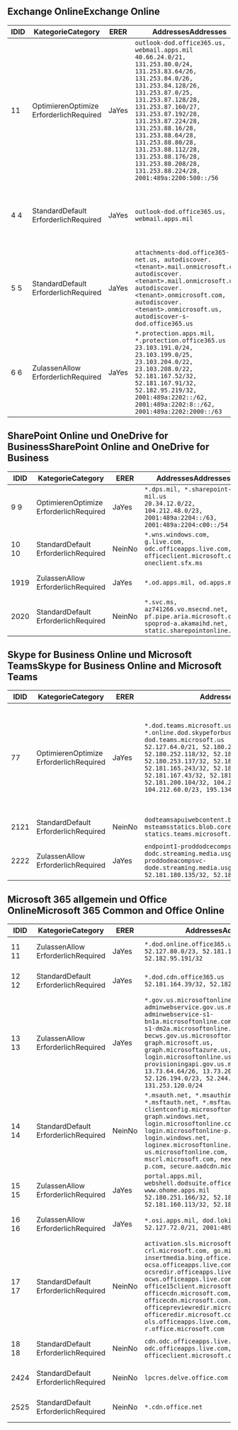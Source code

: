 <!--THIS FILE IS AUTOMATICALLY GENERATED. MANUAL CHANGES WILL BE OVERWRITTEN.-->
<!--Please contact the Office 365 Endpoints team with any questions.-->
<!--USGovDoD endpoints version 2020012800-->
<!--File generated 2020-01-28 11:00:16.1582-->

## <a name="exchange-online"></a><span data-ttu-id="62755-101">Exchange Online</span><span class="sxs-lookup"><span data-stu-id="62755-101">Exchange Online</span></span>

<span data-ttu-id="62755-102">ID</span><span class="sxs-lookup"><span data-stu-id="62755-102">ID</span></span> | <span data-ttu-id="62755-103">Kategorie</span><span class="sxs-lookup"><span data-stu-id="62755-103">Category</span></span> | <span data-ttu-id="62755-104">ER</span><span class="sxs-lookup"><span data-stu-id="62755-104">ER</span></span> | <span data-ttu-id="62755-105">Addresses</span><span class="sxs-lookup"><span data-stu-id="62755-105">Addresses</span></span> | <span data-ttu-id="62755-106">Ports</span><span class="sxs-lookup"><span data-stu-id="62755-106">Ports</span></span>
-- | -------------------- | --- | ---------------------------------------------------------------------------------------------------------------------------------------------------------------------------------------------------------------------------------------------------------------------------------------------------------------------------------------------------------------------------------------------- | -------------------------------
<span data-ttu-id="62755-107">1</span><span class="sxs-lookup"><span data-stu-id="62755-107">1</span></span> | <span data-ttu-id="62755-108">Optimieren</span><span class="sxs-lookup"><span data-stu-id="62755-108">Optimize</span></span><BR><span data-ttu-id="62755-109">Erforderlich</span><span class="sxs-lookup"><span data-stu-id="62755-109">Required</span></span> | <span data-ttu-id="62755-110">Ja</span><span class="sxs-lookup"><span data-stu-id="62755-110">Yes</span></span> | `outlook-dod.office365.us, webmail.apps.mil`<BR>`40.66.24.0/21, 131.253.80.0/24, 131.253.83.64/26, 131.253.84.0/26, 131.253.84.128/26, 131.253.87.0/25, 131.253.87.128/28, 131.253.87.160/27, 131.253.87.192/28, 131.253.87.224/28, 131.253.88.16/28, 131.253.88.64/28, 131.253.88.80/28, 131.253.88.112/28, 131.253.88.176/28, 131.253.88.208/28, 131.253.88.224/28, 2001:489a:2200:500::/56` | <span data-ttu-id="62755-111">**TCP:** 443, 80</span><span class="sxs-lookup"><span data-stu-id="62755-111">**TCP:** 443, 80</span></span>
<span data-ttu-id="62755-112">4 </span><span class="sxs-lookup"><span data-stu-id="62755-112">4</span></span> | <span data-ttu-id="62755-113">Standard</span><span class="sxs-lookup"><span data-stu-id="62755-113">Default</span></span><BR><span data-ttu-id="62755-114">Erforderlich</span><span class="sxs-lookup"><span data-stu-id="62755-114">Required</span></span> | <span data-ttu-id="62755-115">Ja</span><span class="sxs-lookup"><span data-stu-id="62755-115">Yes</span></span> | `outlook-dod.office365.us, webmail.apps.mil` | <span data-ttu-id="62755-116">**TCP:** 143, 25, 587, 993, 995</span><span class="sxs-lookup"><span data-stu-id="62755-116">**TCP:** 143, 25, 587, 993, 995</span></span>
<span data-ttu-id="62755-117">5 </span><span class="sxs-lookup"><span data-stu-id="62755-117">5</span></span> | <span data-ttu-id="62755-118">Standard</span><span class="sxs-lookup"><span data-stu-id="62755-118">Default</span></span><BR><span data-ttu-id="62755-119">Erforderlich</span><span class="sxs-lookup"><span data-stu-id="62755-119">Required</span></span> | <span data-ttu-id="62755-120">Ja</span><span class="sxs-lookup"><span data-stu-id="62755-120">Yes</span></span> | `attachments-dod.office365-net.us, autodiscover.<tenant>.mail.onmicrosoft.com, autodiscover.<tenant>.mail.onmicrosoft.us, autodiscover.<tenant>.onmicrosoft.com, autodiscover.<tenant>.onmicrosoft.us, autodiscover-s-dod.office365.us` | <span data-ttu-id="62755-121">**TCP:** 443, 80</span><span class="sxs-lookup"><span data-stu-id="62755-121">**TCP:** 443, 80</span></span>
<span data-ttu-id="62755-122">6 </span><span class="sxs-lookup"><span data-stu-id="62755-122">6</span></span> | <span data-ttu-id="62755-123">Zulassen</span><span class="sxs-lookup"><span data-stu-id="62755-123">Allow</span></span><BR><span data-ttu-id="62755-124">Erforderlich</span><span class="sxs-lookup"><span data-stu-id="62755-124">Required</span></span> | <span data-ttu-id="62755-125">Ja</span><span class="sxs-lookup"><span data-stu-id="62755-125">Yes</span></span> | `*.protection.apps.mil, *.protection.office365.us`<BR>`23.103.191.0/24, 23.103.199.0/25, 23.103.204.0/22, 23.103.208.0/22, 52.181.167.52/32, 52.181.167.91/32, 52.182.95.219/32, 2001:489a:2202::/62, 2001:489a:2202:8::/62, 2001:489a:2202:2000::/63` | <span data-ttu-id="62755-126">**TCP:** 25, 443</span><span class="sxs-lookup"><span data-stu-id="62755-126">**TCP:** 25, 443</span></span>

## <a name="sharepoint-online-and-onedrive-for-business"></a><span data-ttu-id="62755-127">SharePoint Online und OneDrive for Business</span><span class="sxs-lookup"><span data-stu-id="62755-127">SharePoint Online and OneDrive for Business</span></span>

<span data-ttu-id="62755-128">ID</span><span class="sxs-lookup"><span data-stu-id="62755-128">ID</span></span> | <span data-ttu-id="62755-129">Kategorie</span><span class="sxs-lookup"><span data-stu-id="62755-129">Category</span></span> | <span data-ttu-id="62755-130">ER</span><span class="sxs-lookup"><span data-stu-id="62755-130">ER</span></span> | <span data-ttu-id="62755-131">Addresses</span><span class="sxs-lookup"><span data-stu-id="62755-131">Addresses</span></span> | <span data-ttu-id="62755-132">Ports</span><span class="sxs-lookup"><span data-stu-id="62755-132">Ports</span></span>
-- | -------------------- | --- | ------------------------------------------------------------------------------------------------------------------- | ----------------
<span data-ttu-id="62755-133">9 </span><span class="sxs-lookup"><span data-stu-id="62755-133">9</span></span> | <span data-ttu-id="62755-134">Optimieren</span><span class="sxs-lookup"><span data-stu-id="62755-134">Optimize</span></span><BR><span data-ttu-id="62755-135">Erforderlich</span><span class="sxs-lookup"><span data-stu-id="62755-135">Required</span></span> | <span data-ttu-id="62755-136">Ja</span><span class="sxs-lookup"><span data-stu-id="62755-136">Yes</span></span> | `*.dps.mil, *.sharepoint-mil.us`<BR>`20.34.12.0/22, 104.212.48.0/23, 2001:489a:2204::/63, 2001:489a:2204:c00::/54` | <span data-ttu-id="62755-137">**TCP:** 443, 80</span><span class="sxs-lookup"><span data-stu-id="62755-137">**TCP:** 443, 80</span></span>
<span data-ttu-id="62755-138">10  </span><span class="sxs-lookup"><span data-stu-id="62755-138">10</span></span> | <span data-ttu-id="62755-139">Standard</span><span class="sxs-lookup"><span data-stu-id="62755-139">Default</span></span><BR><span data-ttu-id="62755-140">Erforderlich</span><span class="sxs-lookup"><span data-stu-id="62755-140">Required</span></span> | <span data-ttu-id="62755-141">Nein</span><span class="sxs-lookup"><span data-stu-id="62755-141">No</span></span> | `*.wns.windows.com, g.live.com, odc.officeapps.live.com, officeclient.microsoft.com, oneclient.sfx.ms` | <span data-ttu-id="62755-142">**TCP:** 443, 80</span><span class="sxs-lookup"><span data-stu-id="62755-142">**TCP:** 443, 80</span></span>
<span data-ttu-id="62755-143">19</span><span class="sxs-lookup"><span data-stu-id="62755-143">19</span></span> | <span data-ttu-id="62755-144">Zulassen</span><span class="sxs-lookup"><span data-stu-id="62755-144">Allow</span></span><BR><span data-ttu-id="62755-145">Erforderlich</span><span class="sxs-lookup"><span data-stu-id="62755-145">Required</span></span> | <span data-ttu-id="62755-146">Ja</span><span class="sxs-lookup"><span data-stu-id="62755-146">Yes</span></span> | `*.od.apps.mil, od.apps.mil` | <span data-ttu-id="62755-147">**TCP:** 443, 80</span><span class="sxs-lookup"><span data-stu-id="62755-147">**TCP:** 443, 80</span></span>
<span data-ttu-id="62755-148">20</span><span class="sxs-lookup"><span data-stu-id="62755-148">20</span></span> | <span data-ttu-id="62755-149">Standard</span><span class="sxs-lookup"><span data-stu-id="62755-149">Default</span></span><BR><span data-ttu-id="62755-150">Erforderlich</span><span class="sxs-lookup"><span data-stu-id="62755-150">Required</span></span> | <span data-ttu-id="62755-151">Nein</span><span class="sxs-lookup"><span data-stu-id="62755-151">No</span></span> | `*.svc.ms, az741266.vo.msecnd.net, pf.pipe.aria.microsoft.com, spoprod-a.akamaihd.net, static.sharepointonline.com` | <span data-ttu-id="62755-152">**TCP:** 443, 80</span><span class="sxs-lookup"><span data-stu-id="62755-152">**TCP:** 443, 80</span></span>

## <a name="skype-for-business-online-and-microsoft-teams"></a><span data-ttu-id="62755-153">Skype for Business Online und Microsoft Teams</span><span class="sxs-lookup"><span data-stu-id="62755-153">Skype for Business Online and Microsoft Teams</span></span>

<span data-ttu-id="62755-154">ID</span><span class="sxs-lookup"><span data-stu-id="62755-154">ID</span></span> | <span data-ttu-id="62755-155">Kategorie</span><span class="sxs-lookup"><span data-stu-id="62755-155">Category</span></span> | <span data-ttu-id="62755-156">ER</span><span class="sxs-lookup"><span data-stu-id="62755-156">ER</span></span> | <span data-ttu-id="62755-157">Addresses</span><span class="sxs-lookup"><span data-stu-id="62755-157">Addresses</span></span> | <span data-ttu-id="62755-158">Ports</span><span class="sxs-lookup"><span data-stu-id="62755-158">Ports</span></span>
-- | -------------------- | --- | -------------------------------------------------------------------------------------------------------------------------------------------------------------------------------------------------------------------------------------------------------------------------------------------------------------------------------------------------------- | -----------------------------------------------
<span data-ttu-id="62755-159">7</span><span class="sxs-lookup"><span data-stu-id="62755-159">7</span></span> | <span data-ttu-id="62755-160">Optimieren</span><span class="sxs-lookup"><span data-stu-id="62755-160">Optimize</span></span><BR><span data-ttu-id="62755-161">Erforderlich</span><span class="sxs-lookup"><span data-stu-id="62755-161">Required</span></span> | <span data-ttu-id="62755-162">Ja</span><span class="sxs-lookup"><span data-stu-id="62755-162">Yes</span></span> | `*.dod.teams.microsoft.us, *.online.dod.skypeforbusiness.us, dod.teams.microsoft.us`<BR>`52.127.64.0/21, 52.180.249.148/32, 52.180.252.118/32, 52.180.252.187/32, 52.180.253.137/32, 52.180.253.154/32, 52.181.165.243/32, 52.181.166.119/32, 52.181.167.43/32, 52.181.167.64/32, 52.181.200.104/32, 104.212.32.0/22, 104.212.60.0/23, 195.134.240.0/22` | <span data-ttu-id="62755-163">**TCP:** 443</span><span class="sxs-lookup"><span data-stu-id="62755-163">**TCP:** 443</span></span><BR><span data-ttu-id="62755-164">**UDP:** 3478, 3479, 3480, 3481</span><span class="sxs-lookup"><span data-stu-id="62755-164">**UDP:** 3478, 3479, 3480, 3481</span></span>
<span data-ttu-id="62755-165">21</span><span class="sxs-lookup"><span data-stu-id="62755-165">21</span></span> | <span data-ttu-id="62755-166">Standard</span><span class="sxs-lookup"><span data-stu-id="62755-166">Default</span></span><BR><span data-ttu-id="62755-167">Erforderlich</span><span class="sxs-lookup"><span data-stu-id="62755-167">Required</span></span> | <span data-ttu-id="62755-168">Nein</span><span class="sxs-lookup"><span data-stu-id="62755-168">No</span></span> | `dodteamsapuiwebcontent.blob.core.usgovcloudapi.net, msteamsstatics.blob.core.usgovcloudapi.net, statics.teams.microsoft.com` | <span data-ttu-id="62755-169">**TCP:** 443</span><span class="sxs-lookup"><span data-stu-id="62755-169">**TCP:** 443</span></span>
<span data-ttu-id="62755-170">22</span><span class="sxs-lookup"><span data-stu-id="62755-170">22</span></span> | <span data-ttu-id="62755-171">Zulassen</span><span class="sxs-lookup"><span data-stu-id="62755-171">Allow</span></span><BR><span data-ttu-id="62755-172">Erforderlich</span><span class="sxs-lookup"><span data-stu-id="62755-172">Required</span></span> | <span data-ttu-id="62755-173">Ja</span><span class="sxs-lookup"><span data-stu-id="62755-173">Yes</span></span> | `endpoint1-proddodcecompsvc-dodc.streaming.media.usgovcloudapi.net, endpoint1-proddodeacompsvc-dode.streaming.media.usgovcloudapi.net`<BR>`52.181.180.135/32, 52.182.53.6/32` | <span data-ttu-id="62755-174">**TCP:** 443</span><span class="sxs-lookup"><span data-stu-id="62755-174">**TCP:** 443</span></span>

## <a name="microsoft-365-common-and-office-online"></a><span data-ttu-id="62755-175">Microsoft 365 allgemein und Office Online</span><span class="sxs-lookup"><span data-stu-id="62755-175">Microsoft 365 Common and Office Online</span></span>

<span data-ttu-id="62755-176">ID</span><span class="sxs-lookup"><span data-stu-id="62755-176">ID</span></span> | <span data-ttu-id="62755-177">Kategorie</span><span class="sxs-lookup"><span data-stu-id="62755-177">Category</span></span> | <span data-ttu-id="62755-178">ER</span><span class="sxs-lookup"><span data-stu-id="62755-178">ER</span></span> | <span data-ttu-id="62755-179">Addresses</span><span class="sxs-lookup"><span data-stu-id="62755-179">Addresses</span></span> | <span data-ttu-id="62755-180">Ports</span><span class="sxs-lookup"><span data-stu-id="62755-180">Ports</span></span>
-- | ------------------- | --- | ------------------------------------------------------------------------------------------------------------------------------------------------------------------------------------------------------------------------------------------------------------------------------------------------------------------------------------------------------------------------------------------------------------------------- | ----------------
<span data-ttu-id="62755-181">11 </span><span class="sxs-lookup"><span data-stu-id="62755-181">11</span></span> | <span data-ttu-id="62755-182">Zulassen</span><span class="sxs-lookup"><span data-stu-id="62755-182">Allow</span></span><BR><span data-ttu-id="62755-183">Erforderlich</span><span class="sxs-lookup"><span data-stu-id="62755-183">Required</span></span> | <span data-ttu-id="62755-184">Ja</span><span class="sxs-lookup"><span data-stu-id="62755-184">Yes</span></span> | `*.dod.online.office365.us`<BR>`52.127.80.0/23, 52.181.164.39/32, 52.182.95.191/32` | <span data-ttu-id="62755-185">**TCP:** 443</span><span class="sxs-lookup"><span data-stu-id="62755-185">**TCP:** 443</span></span>
<span data-ttu-id="62755-186">12 </span><span class="sxs-lookup"><span data-stu-id="62755-186">12</span></span> | <span data-ttu-id="62755-187">Standard</span><span class="sxs-lookup"><span data-stu-id="62755-187">Default</span></span><BR><span data-ttu-id="62755-188">Erforderlich</span><span class="sxs-lookup"><span data-stu-id="62755-188">Required</span></span> | <span data-ttu-id="62755-189">Ja</span><span class="sxs-lookup"><span data-stu-id="62755-189">Yes</span></span> | `*.dod.cdn.office365.us`<BR>`52.181.164.39/32, 52.182.95.191/32` | <span data-ttu-id="62755-190">**TCP:** 443</span><span class="sxs-lookup"><span data-stu-id="62755-190">**TCP:** 443</span></span>
<span data-ttu-id="62755-191">13 </span><span class="sxs-lookup"><span data-stu-id="62755-191">13</span></span> | <span data-ttu-id="62755-192">Zulassen</span><span class="sxs-lookup"><span data-stu-id="62755-192">Allow</span></span><BR><span data-ttu-id="62755-193">Erforderlich</span><span class="sxs-lookup"><span data-stu-id="62755-193">Required</span></span> | <span data-ttu-id="62755-194">Ja</span><span class="sxs-lookup"><span data-stu-id="62755-194">Yes</span></span> | `*.gov.us.microsoftonline.com, adminwebservice.gov.us.microsoftonline.com, adminwebservice-s1-bn1a.microsoftonline.com, adminwebservice-s1-dm2a.microsoftonline.com, becws.gov.us.microsoftonline.com, dod-graph.microsoft.us, graph.microsoftazure.us, login.microsoftonline.us, provisioningapi.gov.us.microsoftonline.com`<BR>`13.73.64.64/26, 13.73.208.128/25, 52.126.194.0/23, 52.244.120.128/25, 131.253.120.0/24` | <span data-ttu-id="62755-195">**TCP:** 443</span><span class="sxs-lookup"><span data-stu-id="62755-195">**TCP:** 443</span></span>
<span data-ttu-id="62755-196">14 </span><span class="sxs-lookup"><span data-stu-id="62755-196">14</span></span> | <span data-ttu-id="62755-197">Standard</span><span class="sxs-lookup"><span data-stu-id="62755-197">Default</span></span><BR><span data-ttu-id="62755-198">Erforderlich</span><span class="sxs-lookup"><span data-stu-id="62755-198">Required</span></span> | <span data-ttu-id="62755-199">Nein</span><span class="sxs-lookup"><span data-stu-id="62755-199">No</span></span> | `*.msauth.net, *.msauthimages.us, *.msftauth.net, *.msftauthimages.us, clientconfig.microsoftonline-p.net, graph.windows.net, login.microsoftonline.com, login.microsoftonline-p.com, login.windows.net, loginex.microsoftonline.com, login-us.microsoftonline.com, mscrl.microsoft.com, nexus.microsoftonline-p.com, secure.aadcdn.microsoftonline-p.com` | <span data-ttu-id="62755-200">**TCP:** 443</span><span class="sxs-lookup"><span data-stu-id="62755-200">**TCP:** 443</span></span>
<span data-ttu-id="62755-201">15 </span><span class="sxs-lookup"><span data-stu-id="62755-201">15</span></span> | <span data-ttu-id="62755-202">Zulassen</span><span class="sxs-lookup"><span data-stu-id="62755-202">Allow</span></span><BR><span data-ttu-id="62755-203">Erforderlich</span><span class="sxs-lookup"><span data-stu-id="62755-203">Required</span></span> | <span data-ttu-id="62755-204">Ja</span><span class="sxs-lookup"><span data-stu-id="62755-204">Yes</span></span> | `portal.apps.mil, webshell.dodsuite.office365.us, www.ohome.apps.mil`<BR>`52.180.251.166/32, 52.181.160.19/32, 52.181.160.113/32, 52.182.92.132/32` | <span data-ttu-id="62755-205">**TCP:** 443</span><span class="sxs-lookup"><span data-stu-id="62755-205">**TCP:** 443</span></span>
<span data-ttu-id="62755-206">16 </span><span class="sxs-lookup"><span data-stu-id="62755-206">16</span></span> | <span data-ttu-id="62755-207">Zulassen</span><span class="sxs-lookup"><span data-stu-id="62755-207">Allow</span></span><BR><span data-ttu-id="62755-208">Erforderlich</span><span class="sxs-lookup"><span data-stu-id="62755-208">Required</span></span> | <span data-ttu-id="62755-209">Ja</span><span class="sxs-lookup"><span data-stu-id="62755-209">Yes</span></span> | `*.osi.apps.mil, dod.loki.office365.us`<BR>`52.127.72.0/21, 2001:489a:2206::/48` | <span data-ttu-id="62755-210">**TCP:** 443</span><span class="sxs-lookup"><span data-stu-id="62755-210">**TCP:** 443</span></span>
<span data-ttu-id="62755-211">17 </span><span class="sxs-lookup"><span data-stu-id="62755-211">17</span></span> | <span data-ttu-id="62755-212">Standard</span><span class="sxs-lookup"><span data-stu-id="62755-212">Default</span></span><BR><span data-ttu-id="62755-213">Erforderlich</span><span class="sxs-lookup"><span data-stu-id="62755-213">Required</span></span> | <span data-ttu-id="62755-214">Nein</span><span class="sxs-lookup"><span data-stu-id="62755-214">No</span></span> | `activation.sls.microsoft.com, crl.microsoft.com, go.microsoft.com, insertmedia.bing.office.net, ocsa.officeapps.live.com, ocsredir.officeapps.live.com, ocws.officeapps.live.com, office15client.microsoft.com, officecdn.microsoft.com, officecdn.microsoft.com.edgesuite.net, officepreviewredir.microsoft.com, officeredir.microsoft.com, ols.officeapps.live.com, r.office.microsoft.com` | <span data-ttu-id="62755-215">**TCP:** 443, 80</span><span class="sxs-lookup"><span data-stu-id="62755-215">**TCP:** 443, 80</span></span>
<span data-ttu-id="62755-216">18 </span><span class="sxs-lookup"><span data-stu-id="62755-216">18</span></span> | <span data-ttu-id="62755-217">Standard</span><span class="sxs-lookup"><span data-stu-id="62755-217">Default</span></span><BR><span data-ttu-id="62755-218">Erforderlich</span><span class="sxs-lookup"><span data-stu-id="62755-218">Required</span></span> | <span data-ttu-id="62755-219">Nein</span><span class="sxs-lookup"><span data-stu-id="62755-219">No</span></span> | `cdn.odc.officeapps.live.com, odc.officeapps.live.com, officeclient.microsoft.com` | <span data-ttu-id="62755-220">**TCP:** 443, 80</span><span class="sxs-lookup"><span data-stu-id="62755-220">**TCP:** 443, 80</span></span>
<span data-ttu-id="62755-221">24</span><span class="sxs-lookup"><span data-stu-id="62755-221">24</span></span> | <span data-ttu-id="62755-222">Standard</span><span class="sxs-lookup"><span data-stu-id="62755-222">Default</span></span><BR><span data-ttu-id="62755-223">Erforderlich</span><span class="sxs-lookup"><span data-stu-id="62755-223">Required</span></span> | <span data-ttu-id="62755-224">Nein</span><span class="sxs-lookup"><span data-stu-id="62755-224">No</span></span> | `lpcres.delve.office.com` | <span data-ttu-id="62755-225">**TCP:** 443</span><span class="sxs-lookup"><span data-stu-id="62755-225">**TCP:** 443</span></span>
<span data-ttu-id="62755-226">25</span><span class="sxs-lookup"><span data-stu-id="62755-226">25</span></span> | <span data-ttu-id="62755-227">Standard</span><span class="sxs-lookup"><span data-stu-id="62755-227">Default</span></span><BR><span data-ttu-id="62755-228">Erforderlich</span><span class="sxs-lookup"><span data-stu-id="62755-228">Required</span></span> | <span data-ttu-id="62755-229">Nein</span><span class="sxs-lookup"><span data-stu-id="62755-229">No</span></span> | `*.cdn.office.net` | <span data-ttu-id="62755-230">**TCP:** 443</span><span class="sxs-lookup"><span data-stu-id="62755-230">**TCP:** 443</span></span>
